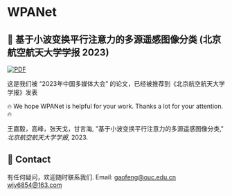 # WPANet

## 📖 基于小波变换平行注意力的多源遥感图像分类 (北京航空航天大学学报 2023)

[![PDF](https://img.shields.io/badge/Paper-PDF-blue)](https://gaopursuit.oss-cn-beijing.aliyuncs.com/pub/2023_WPANet.pdf)


这是我们被 “2023年中国多媒体大会” 的论文，已经被推荐到《北京航空航天大学学报》发表

🔥 We hope WPANet is helpful for your work. Thanks a lot for your attention.🔥

王嘉毅，高峰，张天戈，甘言海, "基于小波变换平行注意力的多源遥感图像分类," *北京航空航天大学学报*, 2023. <br>



## 📧 Contact

有任何疑问，欢迎随时联系我们. Email: gaofeng@ouc.edu.cn   wjy6854@163.com
